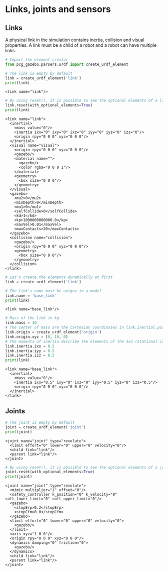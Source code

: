 
# Links, joints and sensors

## Links

A physical link in the simulation contains inertia, collision and visual properties. A link must be a child of a robot and a robot can have multiple links.


```python
# Import the element creator
from pcg_gazebo.parsers.urdf import create_urdf_element
```


```python
# The link is empty by default
link = create_urdf_element('link')
print(link)
```

    <link name="link"/>
    



```python
# By using reset(), it is possible to see the optional elements of a link
link.reset(with_optional_elements=True)
print(link)
```

    <link name="link">
      <inertial>
        <mass value="0"/>
        <inertia ixx="0" ixy="0" ixz="0" iyy="0" iyz="0" izz="0"/>
        <origin rpy="0 0 0" xyz="0 0 0"/>
      </inertial>
      <visual name="visual">
        <origin rpy="0 0 0" xyz="0 0 0"/>
        <gazebo/>
        <material name="">
          <gazebo/>
          <color rgba="0 0 0 1"/>
        </material>
        <geometry>
          <box size="0 0 0"/>
        </geometry>
      </visual>
      <gazebo>
        <mu2>0</mu2>
        <minDepth>0</minDepth>
        <mu1>0</mu1>
        <selfCollide>0</selfCollide>
        <kd>1</kd>
        <kp>1000000000000.0</kp>
        <maxVel>0.01</maxVel>
        <maxContacts>20</maxContacts>
      </gazebo>
      <collision name="collision">
        <gazebo/>
        <origin rpy="0 0 0" xyz="0 0 0"/>
        <geometry>
          <box size="0 0 0"/>
        </geometry>
      </collision>
    </link>
    



```python
# Let's create the elements dynamically at first
link = create_urdf_element('link')

# The link's name must be unique in a model
link.name = 'base_link'
print(link)
```

    <link name="base_link"/>
    



```python
# Mass of the link in kg
link.mass = 30
# The center of mass are the cartesian coordinates in link.inertial.pose
link.origin = create_urdf_element('origin')
link.origin.xyz = [0, 10, 0]
# The moments of inertia describe the elements of the 3x3 rotational inertial matrix
link.inertia.ixx = 0.5
link.inertia.iyy = 0.5
link.inertia.izz = 0.5
print(link)
```

    <link name="base_link">
      <inertial>
        <mass value="0"/>
        <inertia ixx="0.5" ixy="0" ixz="0" iyy="0.5" iyz="0" izz="0.5"/>
        <origin rpy="0 0 0" xyz="0 0 0"/>
      </inertial>
    </link>
    


## Joints


```python
# The joint is empty by default
joint = create_urdf_element('joint')
print(joint)
```

    <joint name="joint" type="revolute">
      <limit effort="0" lower="0" upper="0" velocity="0"/>
      <child link="link"/>
      <parent link="link"/>
    </joint>
    



```python
# By using reset(), it is possible to see the optional elements of a joint
joint.reset(with_optional_elements=True)
print(joint)
```

    <joint name="joint" type="revolute">
      <mimic multiplier="1" offset="0"/>
      <safety_controller k_position="0" k_velocity="0" soft_lower_limit="0" soft_upper_limit="0"/>
      <gazebo>
        <stopErp>0.2</stopErp>
        <stopCfm>0.0</stopCfm>
      </gazebo>
      <limit effort="0" lower="0" upper="0" velocity="0">
        <gazebo/>
      </limit>
      <axis xyz="1 0 0"/>
      <origin rpy="0 0 0" xyz="0 0 0"/>
      <dynamics damping="0" friction="0">
        <gazebo/>
      </dynamics>
      <child link="link"/>
      <parent link="link"/>
    </joint>
    

